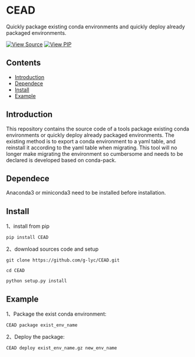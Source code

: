 CEAD
====

Quickly package existing conda environments and quickly deploy already packaged environments.

[![View Source][SOURCE-BADGE]](https://github.com/g-lyc/CEAD/tree/master/CEAD)
[![View PIP][PIP-BADGE]](https://pypi.org/project/CEAD/)

[SOURCE-BADGE]: https://img.shields.io/badge/view-source-brightgreen.svg
[PIP-BADGE]: https://img.shields.io/badge/download-pip-brightgreen.svg

Contents
--------

* [Introduction](#introduction)
* [Dependece](#dependece)
* [Install](#install)
* [Example](#example)

Introduction
------------

This repository contains the source code of a tools package existing conda environments or quickly deploy already packaged environments. The existing method is to export a conda environment to a yaml table, and reinstall it according to the yaml table when migrating. This tool will no longer make migrating the environment so cumbersome and needs to be declared is developed based on conda-pack.

Dependece
---------

Anaconda3 or miniconda3 need to be installed before installation.

Install
-------

1、install from pip

`pip install CEAD`

2、download sources code and setup

`git clone https://github.com/g-lyc/CEAD.git`

`cd CEAD`

`python setup.py install`

Example
-------

1、Package the exist conda environment:

`CEAD package exist_env_name`

2、Deploy the package:

`CEAD deploy exist_env_name.gz new_env_name`
